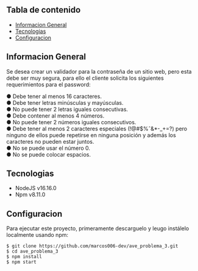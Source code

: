 ## Tabla de contenido

- [Informacion General](#informacion-general)
- [Tecnologias](#tecnologias)
- [Configuracion](#configuracion)

## Informacion General

Se desea crear un validador para la contraseña de un sitio web, pero esta debe ser
muy segura, para ello el cliente solicita los siguientes requerimientos para el password:

● Debe tener al menos 16 caracteres.\
● Debe tener letras minúsculas y mayúsculas.\
● No puede tener 2 letras iguales consecutivas.\
● Debe contener al menos 4 números.\
● No puede tener 2 números iguales consecutivos.\
● Debe tener al menos 2 caracteres especiales (!@#$%ˆ&\*-\_+=?) pero ninguno de
ellos puede repetirse en ninguna posición y además los caracteres no pueden
estar juntos.\
● No se puede usar el número 0.\
● No se puede colocar espacios.

## Tecnologias

- NodeJS v16.16.0
- Npm v8.11.0

## Configuracion

Para ejecutar este proyecto, primeramente descarguelo y leugo instálelo localmente usando npm:

```
$ git clone https://github.com/marcos006-dev/ave_problema_3.git
$ cd ave_problema_3
$ npm install
$ npm start
```
